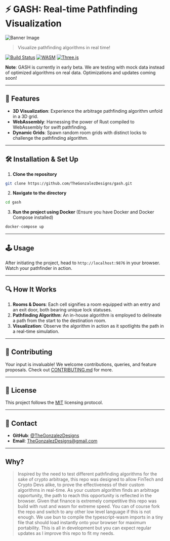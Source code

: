 # ⚡️ GASH: Real-time Pathfinding Visualization

![Banner Image](https://i.imgur.com/uCUmyGs.png)

> Visualize pathfinding algorithms in real time!

[![Build Status](https://img.shields.io/badge/build-passing-brightgreen)](https://github.com/TheGonzalezDesigns/gash) [![WASM](https://img.shields.io/badge/WASM-powered-blue)](https://webassembly.org/) [![Three.js](https://img.shields.io/badge/Three.js-visuals-orange)](https://threejs.org/) 

**Note**: GASH is currently in early beta. We are testing with mock data instead of optimized algorithms on real data. Optimizations and updates coming soon!

---

## 🌟 Features

- **3D Visualization**: Experience the arbitrage pathfinding algorithm unfold in a 3D grid.
- **WebAssembly**: Harnessing the power of Rust compiled to WebAssembly for swift pathfinding.
- **Dynamic Grids**: Spawn random room grids with distinct locks to challenge the pathfinding algorithm.

---

## 🛠️ Installation & Set Up

1. **Clone the repository**

```bash
git clone https://github.com/TheGonzalezDesigns/gash.git
```

2. **Navigate to the directory**

```bash
cd gash
```

3. **Run the project using Docker** (Ensure you have Docker and Docker Compose installed)

```bash
docker-compose up
```

---

## 🕹️ Usage

After initiating the project, head to `http://localhost:9876` in your browser. Watch your pathfinder in action.

---

## 🔍 How It Works

1. **Rooms & Doors**: Each cell signifies a room equipped with an entry and an exit door, both bearing unique lock statuses.
2. **Pathfinding Algorithm**: An in-house algorithm is employed to delineate a path from the start to the destination room.
3. **Visualization**: Observe the algorithm in action as it spotlights the path in a real-time simulation.

---

## 🤝 Contributing

Your input is invaluable! We welcome contributions, queries, and feature proposals. Check out [CONTRIBUTING.md](./CONTRIBUTING.md) for more.

---

## 📜 License

This project follows the [MIT](./LICENSE) licensing protocol.

---

## 💌 Contact

- **GitHub**: [@TheGonzalezDesigns](https://github.com/TheGonzalezDesigns)
- **Email**: TheGonzalezDesigns@gmail.com

---

## Why?
> Inspired by the need to test different pathfinding algorithms for the sake of crypto arbitrage, this repo was designed to allow FinTech and Crypto Devs alike, to prove the effectiveness of their custom algorithms in real-time.
> As your custom algorithm finds an arbitrage opportunity, the path to reach this opportunity is reflected in the browser. 
> Given that finance is extremely competitive this repo was build with rust and wasm for extreme speed. 
> You can of course fork the repo and switch to any other low level language if this is not enough. 
> We use bun to compile the typescript-wasm imports in a tiny file that should load instantly onto your browser for maximum portability.
> This is all in development but you can expect regular updates as I improve this repo to fit my needs.
